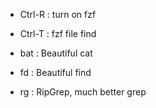 - Ctrl-R : turn on fzf
- Ctrl-T : fzf file find

- bat : Beautiful cat
- fd  : Beautiful find
- rg  : RipGrep, much better grep
